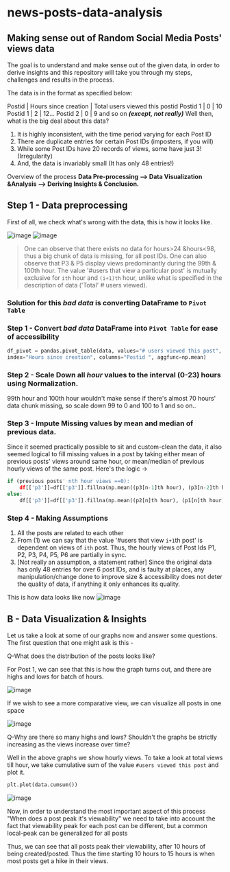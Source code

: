 # news-posts-data-analysis
## Making sense out of Random Social Media Posts' views data

The goal is to understand and make sense out of the given data, in order to derive insights and this repository will take you through my steps, challenges and results in the process.

The data is in the format as specified below:

Postid | Hours since creation | Total users viewed this postid
Postid 1 | 0 | 10
Postid 1 | 2 | 12...
Postid 2 | 0 | 9 and so on ***(except, not really)***
Well then, what is the big deal about this data?

1. It is highly inconsistent, with the time period varying for each Post ID
2. There are duplicate entries for certain Post IDs (imposters, if you will)
3. While some Post IDs have 20 records of views, some have just 3! (Irregularity)
4. And, the data is invariably small (It has only 48 entries!)

Overview of the process
**Data Pre-processing —> Data Visualization &Analysis —> Deriving Insights & Conclusion.**

## Step 1 - Data preprocessing

First of all, we check what's wrong with the data, this is how it looks like.

![image](https://user-images.githubusercontent.com/69042198/126679077-926895a4-e3ba-4fab-8210-14d92e4da601.png) ![image](https://user-images.githubusercontent.com/69042198/126681896-6e6a25ec-6cba-4539-ac1d-71a8b6a95ec2.png)



>One can observe that there exists no data for hours>24 &hours<98, thus a big chunk of data is missing, for all post IDs.
>One can also observe that P3 & P5 display views predominantly during the 99th & 100th hour.
>The value '#users that view a particular post' is mutually exclusive for `ith` hour and `(i+1)th` hour, unlike what is specified in the description of data ('Total' # users viewed).

### Solution for this *bad data* is converting DataFrame to **`Pivot Table`**

### Step 1 - Convert *bad data* DataFrame into **`Pivot Table` for ease of accessibility**

```python
df_pivot = pandas.pivot_table(data, values="# users viewed this post", 
index="Hours since creation", columns="Postid ", aggfunc=np.mean)
```

### Step 2 - Scale Down all *hour* values to the interval (0-23) hours using Normalization.

99th hour and 100th hour wouldn't make sense if there's almost 70 hours' data chunk missing, so scale down 99 to 0 and 100 to 1 and so on..

### Step 3 - Impute Missing values by mean and median of previous data.

Since it seemed practically possible to sit and custom-clean the data, it also seemed logical to fill missing values in a post by taking either mean of previous posts' views around same hour, or mean/median of previous hourly views of the same post.  Here's the logic →

```python
if (previous posts' nth hour views ==0):
	df[['p3']]=df[['p3']].fillna(np.mean((p3[n-1]th hour), (p3[n-2]th hour)..)
else:
	df[['p3']]=df[['p3']].fillna(np.mean((p2[n]th hour), (p1[n]th hour)..)
```
### Step 4 - Making Assumptions

1. All the posts are related to each other
2. From (1) we can say that the value '#users that view `i+1`th post' is dependent on views of `ith` post. Thus, the hourly views of Post Ids P1, P2, P3, P4, P5, P6 are partially in sync.
3. [Not really an assumption, a statement rather] Since the original data has only 48 entries for over 6 post IDs, and is faulty at places, any manipulation/change done to improve size & accessibility does not deter the quality of data, if anything it only enhances its quality.

This is how data looks like now
![image](https://user-images.githubusercontent.com/69042198/126689468-14fc8170-3b6a-4313-a40d-8e43d167a3c5.png)

## B - Data Visualization & Insights

Let us take a look at some of our graphs now and answer some questions. The first question that one might ask is this -

Q-What does the distribution of the posts looks like?

For Post 1, we can see that this is how the graph turns out, and there are highs and lows for batch of hours.

![image](https://user-images.githubusercontent.com/69042198/126689494-5e9ebb0d-3191-4992-b428-529a6a8583ab.png)

If we wish to see a more comparative view, we can visualize all posts in one space

![image](https://user-images.githubusercontent.com/69042198/126689514-716e2500-5b82-470e-87a7-8088e8b23133.png)

Q-Why are there so many highs and lows? Shouldn't the graphs be strictly increasing as the views increase over time?

Well in the above graphs we show hourly views. To take a look at total views till hour, we take cumulative sum of the value `#users viewed this post` and plot it.

```python
plt.plot(data.cumsum())
```

![image](https://user-images.githubusercontent.com/69042198/126689558-6ec247cb-09dc-42b8-b6ab-0862a8b13310.png)

Now, in order to understand the most important aspect of this process "When does a post peak it's viewability" we need to take into account the fact that viewability peak for each post can be different, but a common local-peak can be generalized for all posts

Thus, we can see that all posts peak their viewability, after 10 hours of being created/posted. Thus the time starting 10 hours to 15 hours is when most posts get a hike in their views.
